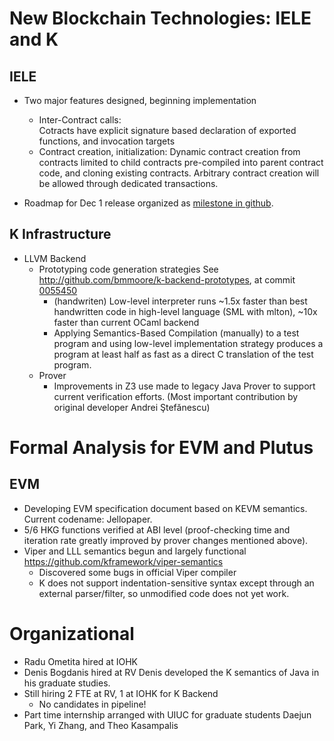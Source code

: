 # New Blockchain Technologies: IELE and K
## IELE
* Two major features designed, beginning implementation
    * Inter-Contract calls:    
Cotracts have explicit signature based declaration of
exported functions, and invocation targets
    * Contract creation, initialization:
Dynamic contract creation from contracts limited to
child contracts pre-compiled into parent contract code,
and cloning existing contracts.
Arbitrary contract creation will be allowed through dedicated transactions.

* Roadmap for Dec 1 release organized as [milestone in github](https://github.com/runtimeverification/iele-semantics/milestone/1).
## K Infrastructure
* LLVM Backend
    * Prototyping code generation strategies
     See <http://github.com/bmmoore/k-backend-prototypes>, at commit [0055450](https://github.com/bmmoore/k-backend-prototypes/commit/00554501bc8cd5f909b12ead92b6436feadb3c05)
        - (handwriten) Low-level interpreter runs ~1.5x faster than
          best handwritten code in high-level language (SML with mlton),
          ~10x faster than current OCaml backend
        - Applying Semantics-Based Compilation (manually) to a test
          program and using low-level implementation strategy produces
          a program at least half as fast as a direct C translation
          of the test program.
    * Prover
        - Improvements in Z3 use made to legacy Java Prover
          to support current verification efforts.
          (Most important contribution by original developer Andrei Ştefănescu)
# Formal Analysis for EVM and Plutus
## EVM
* Developing EVM specification document based on KEVM semantics.
Current codename: Jellopaper.
* 5/6 HKG functions verified at ABI level
(proof-checking time and iteration rate greatly
improved by prover changes mentioned above).
* Viper and LLL semantics begun and largely functional
<https://github.com/kframework/viper-semantics>
    * Discovered some bugs in official Viper compiler
    * K does not support indentation-sensitive syntax except
     through an external parser/filter, so unmodified code
     does not yet work.
# Organizational
* Radu Ometita hired at IOHK
* Denis Bogdanis hired at RV
 Denis developed the K semantics of Java in his graduate studies.
* Still hiring 2 FTE at RV, 1 at IOHK for K Backend
    - No candidates in pipeline!
* Part time internship arranged with UIUC for graduate students
  Daejun Park, Yi Zhang, and Theo Kasampalis

